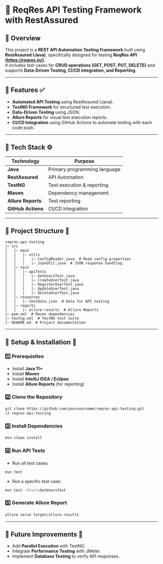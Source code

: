 # 🚀 ReqRes API Testing Framework with RestAssured

## 📌 Overview
This project is a **REST API Automation Testing Framework** built using **RestAssured (Java)**, specifically designed for testing **ReqRes API (https://reqres.in/)**.  
It includes test cases for **CRUD operations (GET, POST, PUT, DELETE)** and supports **Data-Driven Testing, CI/CD integration, and Reporting**.

---

## 📌 Features ✅
- **Automated API Testing** using RestAssured (Java).
- **TestNG Framework** for structured test execution.
- **Data-Driven Testing** using JSON.
- **Allure Reports** for visual test execution reports.
- **CI/CD Integration** using GitHub Actions to automate testing with each code push.

---

## 📌 Tech Stack ⚙️
| **Technology**  | **Purpose** |
|----------------|------------|
| **Java**       | Primary programming language |
| **RestAssured** | API Automation |
| **TestNG**     | Test execution & reporting |
| **Maven**      | Dependency management |
| **Allure Reports** | Test reporting |
|**GitHub Actions**|CI/CD Integration|

---

## 📌 Project Structure 📂
```
reqres-api-testing  
|— src  
|   |— main  
|   |   |— utils  
|   |   |   |— ConfigReader.java  # Read config properties  
|   |   |   |— JsonUtil.java  # JSON response handling  
|   |— test  
|   |   |— apiTests  
|   |   |   |— GetUsersTest.java  
|   |   |   |— CreateUserTest.java 
|   |   |   |— RegisterUserTest.java 
|   |   |   |— UpdateUserTest.java 
|   |   |   |— DeleteUserTest.java  
|   |— resources  
|   |   |— testData.json  # Data for API testing  
|   |— reports  
|   |   |— allure-results  # Allure Reports  
|— pom.xml  # Maven dependencies  
|— testng.xml  # TestNG test suite  
|— README.md  # Project documentation  
```

---

## 📌 Setup & Installation 🔧

### **1️⃣ Prerequisites**
- Install **Java 11+**
- Install **Maven**
- Install **IntelliJ IDEA / Eclipse**
- Install **Allure Reports** (for reporting)

### **2️⃣ Clone the Repository**
```sh  
git clone https://github.com/yourusername/reqres-api-testing.git  
cd reqres-api-testing  
```

### **3️⃣ Install Dependencies**
```sh  
mvn clean install  
```

### **4️⃣ Run API Tests**
- Run all test cases:
```sh  
mvn test  
```
- Run a specific test case:
```sh  
mvn test -Dtest=GetUsersTest  
```

### **5️⃣ Generate Allure Report**
```sh  
allure serve target/allure-results  
```

---

## 📌 Future Improvements 🚀
- Add **Parallel Execution** with TestNG.
- Integrate **Performance Testing** with JMeter.
- Implement **Database Testing** to verify API responses.
